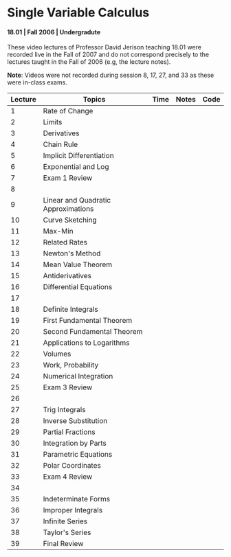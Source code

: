 # Single Variable Calculus
#### 18.01 | Fall 2006 | Undergradute

These video lectures of Professor David Jerison teaching 18.01 were recorded live in the Fall of 2007 and do not 
correspond precisely to the lectures taught in the Fall of 2006 (e.g, the lecture notes).

**Note**: Videos were not recorded during session 8, 17, 27, and 33 as these were in-class exams.

| Lecture | Topics                              | Time | Notes | Code |
|---------|-------------------------------------|------|---| --- |
| 1       | Rate of Change                      |      |   |   |
| 2       | Limits                              |      |   |   |  
| 3       | Derivatives                         |      |   |   |  
| 4       | Chain Rule                          |      |   |   |  
| 5       | Implicit Differentiation            |      |   |   |  
| 6       | Exponential and Log                 |      |   |   |  
| 7       | Exam 1 Review                       |      |   |   |  
| 8       |                                     |      |   |   |  
| 9       | Linear and Quadratic Approximations |      |   |   |  
| 10      | Curve Sketching                     |      |   |   |  
| 11      | Max-Min                             |      |   |   |  
| 12      | Related Rates                       |      |   |   |  
| 13      | Newton's Method                     |      |   |   |  
| 14      | Mean Value Theorem                  |      |   |   |  
| 15      | Antiderivatives                     |      |   |   |  
| 16      | Differential Equations              |      |   |   |  
| 17      |                                     |      |   |   |  
| 18      | Definite Integrals                  |      |   |   |  
| 19      | First Fundamental Theorem           |      |   |   |  
| 20      | Second Fundamental Theorem          |      |   |   |  
| 21      | Applications to Logarithms          |      |   |   |  
| 22      | Volumes                             |      |   |   |  
| 23      | Work, Probability                   |      |   |   |  
| 24      | Numerical Integration               |      |   |   |  
| 25      | Exam 3 Review                       |      |   |   |  
| 26      |                                     |      |   |   |  
| 27      | Trig Integrals                      |      |   |   |  
| 28      | Inverse Substitution                |      |   |   |  
| 29      | Partial Fractions                   |      |   |   |  
| 30      | Integration by Parts                |      |   |   |  
| 31      | Parametric Equations                |      |   |   |  
| 32      | Polar Coordinates                   |      |   |   |  
| 33      | Exam 4 Review                       |      |   |   |  
| 34      |                                     |      |   |   |  
| 35      | Indeterminate Forms                 |      |   |   |  
| 36      | Improper Integrals                  |      |   |   |  
| 37      | Infinite Series                     |      |   |   |  
| 38      | Taylor's Series                     |      |   |   |  
| 39      | Final Review                        |      |   |   |  

